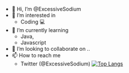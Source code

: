 - 👋 Hi, I’m @ExcessiveSodium
- 👀 I’m interested in 
  - Coding 💻
- 🌱 I’m currently learning 
  - Java,
  - Javascript
- 💞️ I’m looking to collaborate on ..
- 📫 How to reach me 
  - Twitter (@ExcessiveSodium)
  [![Top Langs](https://github-readme-stats.vercel.app/api/top-langs/?username=ExcessiveSodium&layout=compact)](https://github.com/ExcessiveSodium/ExcessiveSodium)

